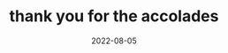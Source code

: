 ---
title: "thank you for the accolades"
date: 2022-08-05
related:
  - "I have decided to become a world famous artist"
tags:
  - Fragment
---